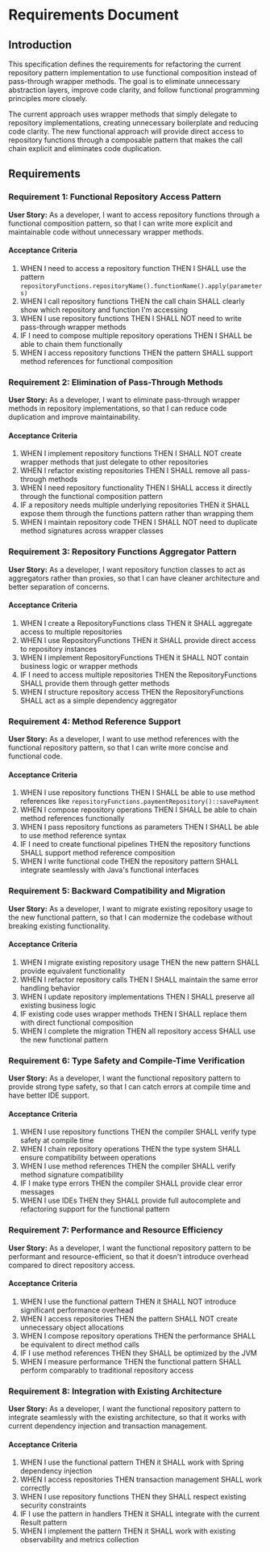# Requirements Document

## Introduction

This specification defines the requirements for refactoring the current repository pattern implementation to use functional composition instead of pass-through wrapper methods. The goal is to eliminate unnecessary abstraction layers, improve code clarity, and follow functional programming principles more closely.

The current approach uses wrapper methods that simply delegate to repository implementations, creating unnecessary boilerplate and reducing code clarity. The new functional approach will provide direct access to repository functions through a composable pattern that makes the call chain explicit and eliminates code duplication.

## Requirements

### Requirement 1: Functional Repository Access Pattern

**User Story:** As a developer, I want to access repository functions through a functional composition pattern, so that I can write more explicit and maintainable code without unnecessary wrapper methods.

#### Acceptance Criteria

1. WHEN I need to access a repository function THEN I SHALL use the pattern `repositoryFunctions.repositoryName().functionName().apply(parameters)`
2. WHEN I call repository functions THEN the call chain SHALL clearly show which repository and function I'm accessing
3. WHEN I use repository functions THEN I SHALL NOT need to write pass-through wrapper methods
4. IF I need to compose multiple repository operations THEN I SHALL be able to chain them functionally
5. WHEN I access repository functions THEN the pattern SHALL support method references for functional composition

### Requirement 2: Elimination of Pass-Through Methods

**User Story:** As a developer, I want to eliminate pass-through wrapper methods in repository implementations, so that I can reduce code duplication and improve maintainability.

#### Acceptance Criteria

1. WHEN I implement repository functions THEN I SHALL NOT create wrapper methods that just delegate to other repositories
2. WHEN I refactor existing repositories THEN I SHALL remove all pass-through methods
3. WHEN I need repository functionality THEN I SHALL access it directly through the functional composition pattern
4. IF a repository needs multiple underlying repositories THEN it SHALL expose them through the functions pattern rather than wrapping them
5. WHEN I maintain repository code THEN I SHALL NOT need to duplicate method signatures across wrapper classes

### Requirement 3: Repository Functions Aggregator Pattern

**User Story:** As a developer, I want repository function classes to act as aggregators rather than proxies, so that I can have cleaner architecture and better separation of concerns.

#### Acceptance Criteria

1. WHEN I create a RepositoryFunctions class THEN it SHALL aggregate access to multiple repositories
2. WHEN I use RepositoryFunctions THEN it SHALL provide direct access to repository instances
3. WHEN I implement RepositoryFunctions THEN it SHALL NOT contain business logic or wrapper methods
4. IF I need to access multiple repositories THEN the RepositoryFunctions SHALL provide them through getter methods
5. WHEN I structure repository access THEN the RepositoryFunctions SHALL act as a simple dependency aggregator

### Requirement 4: Method Reference Support

**User Story:** As a developer, I want to use method references with the functional repository pattern, so that I can write more concise and functional code.

#### Acceptance Criteria

1. WHEN I use repository functions THEN I SHALL be able to use method references like `repositoryFunctions.paymentRepository()::savePayment`
2. WHEN I compose repository operations THEN I SHALL be able to chain method references functionally
3. WHEN I pass repository functions as parameters THEN I SHALL be able to use method reference syntax
4. IF I need to create functional pipelines THEN the repository functions SHALL support method reference composition
5. WHEN I write functional code THEN the repository pattern SHALL integrate seamlessly with Java's functional interfaces

### Requirement 5: Backward Compatibility and Migration

**User Story:** As a developer, I want to migrate existing repository usage to the new functional pattern, so that I can modernize the codebase without breaking existing functionality.

#### Acceptance Criteria

1. WHEN I migrate existing repository usage THEN the new pattern SHALL provide equivalent functionality
2. WHEN I refactor repository calls THEN I SHALL maintain the same error handling behavior
3. WHEN I update repository implementations THEN I SHALL preserve all existing business logic
4. IF existing code uses wrapper methods THEN I SHALL replace them with direct functional composition
5. WHEN I complete the migration THEN all repository access SHALL use the new functional pattern

### Requirement 6: Type Safety and Compile-Time Verification

**User Story:** As a developer, I want the functional repository pattern to provide strong type safety, so that I can catch errors at compile time and have better IDE support.

#### Acceptance Criteria

1. WHEN I use repository functions THEN the compiler SHALL verify type safety at compile time
2. WHEN I chain repository operations THEN the type system SHALL ensure compatibility between operations
3. WHEN I use method references THEN the compiler SHALL verify method signature compatibility
4. IF I make type errors THEN the compiler SHALL provide clear error messages
5. WHEN I use IDEs THEN they SHALL provide full autocomplete and refactoring support for the functional pattern

### Requirement 7: Performance and Resource Efficiency

**User Story:** As a developer, I want the functional repository pattern to be performant and resource-efficient, so that it doesn't introduce overhead compared to direct repository access.

#### Acceptance Criteria

1. WHEN I use the functional pattern THEN it SHALL NOT introduce significant performance overhead
2. WHEN I access repositories THEN the pattern SHALL NOT create unnecessary object allocations
3. WHEN I compose repository operations THEN the performance SHALL be equivalent to direct method calls
4. IF I use method references THEN they SHALL be optimized by the JVM
5. WHEN I measure performance THEN the functional pattern SHALL perform comparably to traditional repository access

### Requirement 8: Integration with Existing Architecture

**User Story:** As a developer, I want the functional repository pattern to integrate seamlessly with the existing architecture, so that it works with current dependency injection and transaction management.

#### Acceptance Criteria

1. WHEN I use the functional pattern THEN it SHALL work with Spring dependency injection
2. WHEN I access repositories THEN transaction management SHALL work correctly
3. WHEN I use repository functions THEN they SHALL respect existing security constraints
4. IF I use the pattern in handlers THEN it SHALL integrate with the current Result pattern
5. WHEN I implement the pattern THEN it SHALL work with existing observability and metrics collection